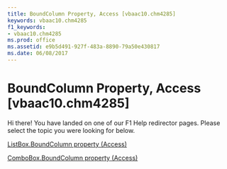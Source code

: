 ```yaml
---
title: BoundColumn Property, Access [vbaac10.chm4285]
keywords: vbaac10.chm4285
f1_keywords:
- vbaac10.chm4285
ms.prod: office
ms.assetid: e9b5d491-927f-483a-8890-79a50e430817
ms.date: 06/08/2017
---
```



# BoundColumn Property, Access [vbaac10.chm4285]

Hi there! You have landed on one of our F1 Help redirector pages. Please select the topic you were looking for below.

[ListBox.BoundColumn property (Access)](http://msdn.microsoft.com/library/f6a742a4-40ff-bb83-8946-7e8bb71e5690%28Office.15%29.aspx)

[ComboBox.BoundColumn property (Access)](http://msdn.microsoft.com/library/ba2b5807-5f5a-52bb-d5d3-db7525bccba4%28Office.15%29.aspx)


